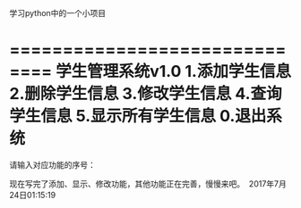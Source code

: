 学习python中的一个小项目

==============================
       学生管理系统v1.0
1.添加学生信息
2.删除学生信息
3.修改学生信息
4.查询学生信息
5.显示所有学生信息
0.退出系统
==============================
请输入对应功能的序号：

现在写完了添加、显示、修改功能，其他功能正在完善，慢慢来吧。
  2017年7月24日01:15:19

